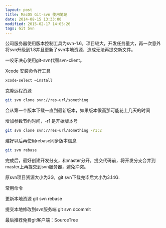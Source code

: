 ```yaml
---
layout: post
title: MacOS Git-svn 使用笔记
date: 2014-08-15 13:33:00
modified: 2015-02-17 14:05:26
tags: Git Svn
---
```


公司服务器使用版本控制工具为svn-1.6，项目较大，开发任务量大，再一次意外将svn升级到1.8并且更新了svn本地资源，造成无法再提交新文件。

一咬牙决心使用git-svn代替svn-client。

Xcode 安装命令行工具

```sh
xcode-select —install
```

克隆远程资源

```sh
git svn clone svn://res-url/something
```

会从第一个版本下载一直到最新版本，如果版本很高那可能花上几天的时间

增加参数节约时间，-r1 是开始版本号

```sh
git svn clone svn://res-url/something -r1:2
```

建好以后再使用rebase同步版本信息

```sh
git svn rebase
```

完成后，最好创建开发分支，和master分开，提交代码前，将开发分支合并到master上再提交到svn服务器，避免冲突。

原svn项目资源大小为3G，git svn下载完毕后大小为3.14G.

常用命令

更新本地资源 git svn rebase

提交本地修改到svn服务端 git svn dcommit

最后推荐免费git客户端：SourceTree